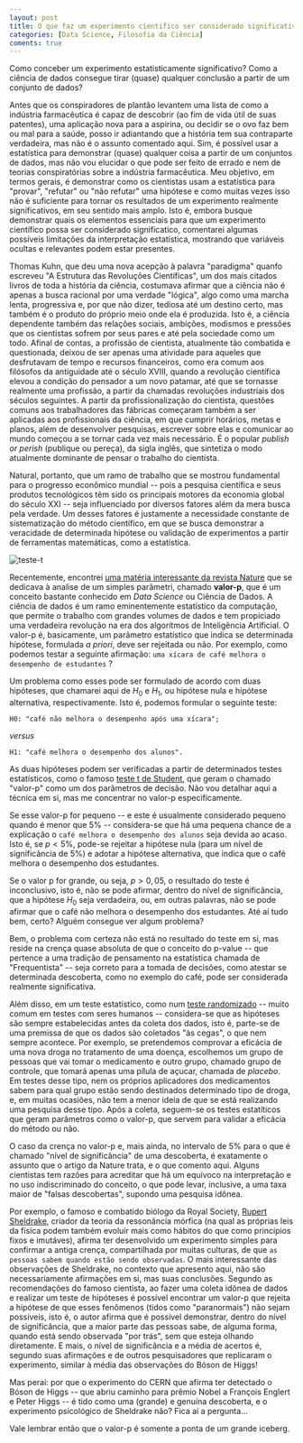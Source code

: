 ```yaml
---
layout: post
title: O que faz um experimento cientifico ser considerado significativo? 
categories: [Data Science, Filosofia da Ciência]
coments: true
---
```


Como conceber um experimento estatisticamente significativo? Como a ciência de dados consegue tirar (quase) qualquer conclusão a partir de um conjunto de dados?    

Antes que os conspiradores de plantão levantem uma lista de como a indústria farmacêutica é capaz de descobrir (ao fim de vida útil de suas patentes),  uma aplicação nova para a aspirina, ou decidir se o ovo faz bem ou mal para a saúde, posso ir adiantando que a história tem sua contraparte verdadeira, mas não é o assunto comentado aqui. Sim, é possível usar a estatística para demonstrar (quase) qualquer coisa a partir de um conjuntos de dados, mas não vou elucidar o que pode ser feito de errado e nem de teorias conspiratórias sobre a indústria farmacêutica. Meu objetivo, em termos gerais, é demonstrar como os cientistas usam a estatística para "provar", "refutar" ou "não refutar" uma hipótese e como muitas vezes isso não é suficiente para tornar os resultados de um experimento realmente significativos, em seu sentido mais amplo. Isto é, embora busque demonstrar quais os elementos essenciais para que um experimento científico possa ser considerado significatico, comentarei algumas possíveis limitações da interpretação estatística, mostrando que variáveis ocultas e relevantes podem estar presentes.

Thomas Kuhn, que deu uma nova acepção à palavra "paradigma" quanfo escreveu "A Estrutura das Revoluções Científicas", um dos mais citados livros de toda a história da ciência, costumava afirmar que a ciência não é apenas a busca racional por uma verdade "lógica", algo como uma marcha lenta, progressiva e, por que não dizer, tediosa até um destino certo, mas também é o produto do próprio meio onde ela é produzida. Isto é, a ciência dependente também das relações sociais, ambições, modismos e pressões que os cientistas sofrem por seus pares e até pela sociedade como um todo. Afinal de contas, a profissão de cientista, atualmente tão combatida e questionada, deixou de ser apenas uma atividade para aqueles que desfrutavam de tempo e recursos financeiros, como era comum aos filósofos da antiguidade até o século XVIII, quando a revolução científica elevou a condição do pensador a um novo patamar, até que se tornasse realmente uma profissão, a partir da chamadas revoluções industriais dos séculos seguintes. A partir da profissionalização do cientista, questões comuns aos trabalhadores das fábricas começaram também a ser aplicadas aos profissionais da ciência, em que cumprir horários, metas e planos, além de desenvolver pesquisas, escrever sobre elas e comunicar ao mundo começou a se tornar cada vez mais necessário. É o popular  *publish or perish* (publique ou pereça), da sigla inglês, que sintetiza o modo atualmente dominante de pensar o trabalho do cientista.  

Natural, portanto, que um ramo de trabalho que se mostrou fundamental para o progresso econômico mundial -- pois a pesquisa científica e seus produtos tecnológicos têm sido os principais motores da economia global do século XXI -- seja influenciado por diversos fatores além da mera busca pela verdade. Um desses fatores é justamente a necessidade constante de sistematização do método científico, em que se busca demonstrar a veracidade de determinada hipótese ou validação de experimentos a partir de ferramentas matemáticas, como a estatística.   

![teste-t](https://otelegrafo.com/images/p-value.png)

Recentemente, encontrei [uma matéria interessante da revista Nature](https://www.nature.com/articles/nature.2017.22375) que se dedicava à analise de um simples parâmetri, chamado **valor-p**, que é um conceito bastante conhecido em *Data Science* ou Ciência de Dados. A ciência de dados é um ramo eminentemente estatístico da computação, que permite o trabalho com grandes volumes de dados e tem propiciado uma verdadeira revolução na era dos algoritmos de Inteligência Artificial. O valor-p é, basicamente, um parâmetro estatístico que indica se determinada hipótese, formulada *a priori*, deve ser rejeitada ou não. Por exemplo, como podemos testar a seguinte afirmação: `uma xícara de café melhora o desempenho de estudantes` ?

Um problema como esses pode ser formulado de acordo com duas hipóteses, que chamarei aqui de $H_0$ e $H_1$, ou hipótese nula e hipótese alternativa, respectivamente. Isto é, podemos formular o seguinte teste:

    H0: "café não melhora o desempenho após uma xícara";

*versus*

    H1: "café melhora o desempenho dos alunos".

As duas hipóteses podem ser verificadas a partir de determinados testes estatísticos, como o famoso [teste t de Student](https://pt.wikipedia.org/wiki/Teste_t_de_Student), que geram o chamado "valor-p" como um dos parâmetros de decisão. Não vou detalhar aqui a técnica em si, mas me concentrar no valor-p especificamente. 

Se esse valor-p for pequeno -- e  este é usualmente considerado pequeno quando é menor que 5% -- considera-se que há uma pequena chance de a explicação o `café melhora o desempenho dos alunos` seja devida ao acaso. Isto é, se $p<5\%$, pode-se rejeitar a hipótese nula (para um nível de significância de 5%) e adotar a hipótese alternativa, que indica que o café melhora o desempenho dos estudantes.

Se o valor p for grande, ou seja,  $p>0,05$, o resultado do teste é inconclusivo, isto é, não se pode afirmar, dentro do nível de significância, que a hipótese $H_0$ seja verdadeira, ou, em outras palavras, não se pode afirmar que o café não melhora o desempenho dos estudantes. Até aí tudo bem, certo? Alguém consegue ver algum problema? 

Bem, o problema com certeza não está no resultado do teste em si, mas reside na crença quase absoluta de que o conceito do p-value -- que pertence a uma tradição de pensamento na estatística chamada de "Frequentista" -- seja correto para a tomada de decisões, como atestar se determinada descoberta, como no exemplo do café, pode ser considerada realmente significativa. 

Além disso, em um teste estatístico, como num [teste randomizado](https://pt.wikipedia.org/wiki/Estudo_cl%C3%ADnico_randomizado_controlado) -- muito comum em testes com seres humanos -- considera-se que as hipóteses são sempre estabelecidas antes da coleta dos dados, isto é, parte-se de uma premissa de que os dados são coletados "às cegas", o que nem sempre acontece. Por exemplo, se pretendemos comprovar a eficácia de uma nova droga no tratamento de uma doença, escolhemos um grupo de pessoas que vai tomar o medicamento e outro grupo, chamado grupo de controle, que tomará apenas uma pílula de açucar, chamada de *placebo*. Em testes desse tipo, nem os próprios aplicadores dos medicamentos sabem para qual grupo estão sendo destinados determinado tipo de droga, e, em muitas ocasiões, não tem a menor ideia de que se está realizando uma pesquisa desse tipo. Após a coleta, seguem-se os testes estatíticos que geram parâmetros como o valor-p, que servem para validar a eficácia do método ou não.

O caso da crença no valor-p e, mais ainda, no intervalo de $5\%$ para o que é chamado "nível de significância" de uma descoberta,  é exatamente o assunto que o artigo da Nature trata, e o que comento aqui. Alguns cientistas tem razões para acreditar que há um equívoco na interpretação e no uso indiscriminado do conceito, o que pode levar, inclusive, a uma taxa maior de "falsas descobertas", supondo uma pesquisa idônea.

Por exemplo, o famoso e combatido biólogo da Royal Society, [Rupert Sheldrake](https://www.sheldrake.org/), criador da teoria da ressonância mórfica (na qual as próprias leis da fisica podem também evoluir mais como hábitos do que como princípios fixos e imutáves), afirma ter desenvolvido um experimento simples para confirmar a antiga crença, compartilhada por muitas culturas, de que `as pessoas sabem quando estão sendo observadas`. O mais interessante das observações de Sheldrake, no contexto que apresento aqui, não são necessariamente afirmações em si, mas suas conclusões. Segundo as recomendações do famoso cientista, ao fazer uma coleta idônea de dados e realizar um teste de hipóteses é possível encontrar um valor-p que rejeita a hipótese de que esses fenômenos (tidos como "paranormais") não sejam possíveis, isto é, o autor afirma que é possível demonstrar, dentro do nível de significância, que a maior parte das pessoas sabe, de alguma forma, quando está sendo observada "por trás", sem que esteja olhando diretamente. E mais, o nível de significância e a média de acertos é, segundo suas afirmações e de outros pesquisadores que replicaram o experimento, similar à média das observações do Bóson de Higgs! 

Mas peraí: por que o experimento do CERN que afirma ter detectado o Bóson de Higgs -- que abriu caminho para prêmio Nobel a François Englert e Peter Higgs -- é tido como uma (grande) e genuína descoberta, e o experimento psicológico de Sheldrake não? Fica aí a pergunta...  

Vale lembrar então que o valor-p é somente a ponta de um grande iceberg.
